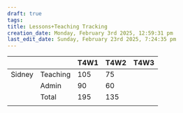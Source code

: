 ```yaml
---
draft: true
tags:
title: Lessons+Teaching Tracking
creation_date: Monday, February 3rd 2025, 12:59:31 pm
last_edit_date: Sunday, February 23rd 2025, 7:24:35 pm
---
```


|        |          | T4W1 | T4W2 | T4W3 |
| ------ | -------- | ---- | ---- | ---- |
| Sidney | Teaching | 105  | 75   |      |
|        | Admin    | 90   | 60   |      |
|        | Total    | 195  | 135  |      |
|        |          |      |      |      |

